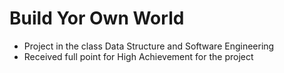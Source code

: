 # Build Yor Own World
- Project in the class Data Structure and Software Engineering
- Received full point for High Achievement for the project

